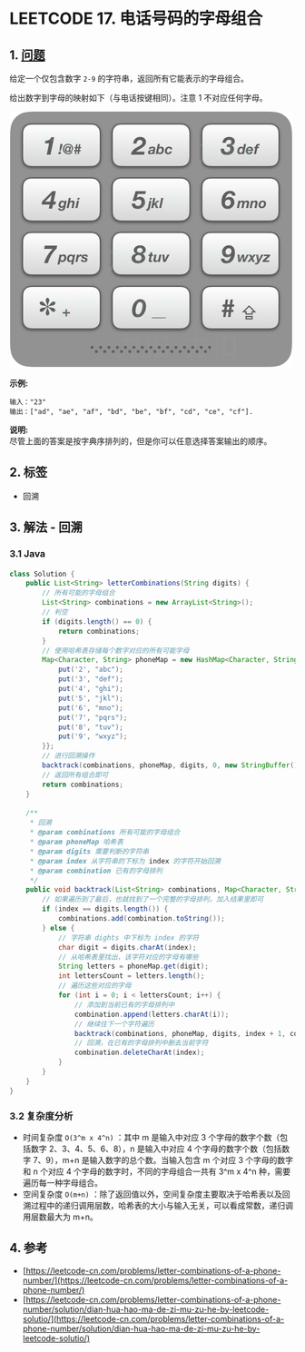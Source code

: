 # LEETCODE 17. 电话号码的字母组合

## 1. [问题](https://leetcode-cn.com/problems/letter-combinations-of-a-phone-number/)

给定一个仅包含数字 `2-9` 的字符串，返回所有它能表示的字母组合。

给出数字到字母的映射如下（与电话按键相同）。注意 1 不对应任何字母。

![](../../../.gitbook/assets/image%20%2821%29.png)

**示例:**

```text
输入："23"
输出：["ad", "ae", "af", "bd", "be", "bf", "cd", "ce", "cf"].
```

**说明:**  
尽管上面的答案是按字典序排列的，但是你可以任意选择答案输出的顺序。

## 2. 标签

* 回溯

## 3. 解法 - 回溯

### 3.1 Java

```java
class Solution {
    public List<String> letterCombinations(String digits) {
        // 所有可能的字母组合
        List<String> combinations = new ArrayList<String>();
        // 判空
        if (digits.length() == 0) {
            return combinations;
        }
        // 使用哈希表存储每个数字对应的所有可能字母
        Map<Character, String> phoneMap = new HashMap<Character, String>() {{
            put('2', "abc");
            put('3', "def");
            put('4', "ghi");
            put('5', "jkl");
            put('6', "mno");
            put('7', "pqrs");
            put('8', "tuv");
            put('9', "wxyz");
        }};
        // 进行回溯操作
        backtrack(combinations, phoneMap, digits, 0, new StringBuffer());
        // 返回所有组合即可
        return combinations;
    }

    /**
     * 回溯
     * @param combinations 所有可能的字母组合
     * @param phoneMap 哈希表
     * @param digits 需要判断的字符串
     * @param index 从字符串的下标为 index 的字符开始回溯
     * @param combination 已有的字母排列
     */
    public void backtrack(List<String> combinations, Map<Character, String> phoneMap, String digits, int index, StringBuffer combination) {
        // 如果遍历到了最后，也就找到了一个完整的字母排列，加入结果里即可
        if (index == digits.length()) {
            combinations.add(combination.toString());
        } else {
            // 字符串 dights 中下标为 index 的字符
            char digit = digits.charAt(index);
            // 从哈希表里找出，该字符对应的字母有哪些
            String letters = phoneMap.get(digit);
            int lettersCount = letters.length();
            // 遍历这些对应的字母
            for (int i = 0; i < lettersCount; i++) {
                // 添加到当前已有的字母排列中
                combination.append(letters.charAt(i));
                // 继续往下一个字符遍历
                backtrack(combinations, phoneMap, digits, index + 1, combination);
                // 回溯，在已有的字母排列中删去当前字符
                combination.deleteCharAt(index);
            }
        }
    }
}
```

### 3.2 复杂度分析

* 时间复杂度 `O(3^m x 4^n)` ：其中 m 是输入中对应 3 个字母的数字个数（包括数字 2、3、4、5、6、8），n 是输入中对应 4 个字母的数字个数（包括数字 7、9），m+n 是输入数字的总个数。当输入包含 m 个对应 3 个字母的数字和 n 个对应 4 个字母的数字时，不同的字母组合一共有 3^m x 4^n 种，需要遍历每一种字母组合。
* 空间复杂度 `O(m+n)` ：除了返回值以外，空间复杂度主要取决于哈希表以及回溯过程中的递归调用层数，哈希表的大小与输入无关，可以看成常数，递归调用层数最大为 m+n。

## 4. 参考

* [https://leetcode-cn.com/problems/letter-combinations-of-a-phone-number/](https://leetcode-cn.com/problems/letter-combinations-of-a-phone-number/)
* [https://leetcode-cn.com/problems/letter-combinations-of-a-phone-number/solution/dian-hua-hao-ma-de-zi-mu-zu-he-by-leetcode-solutio/](https://leetcode-cn.com/problems/letter-combinations-of-a-phone-number/solution/dian-hua-hao-ma-de-zi-mu-zu-he-by-leetcode-solutio/)

